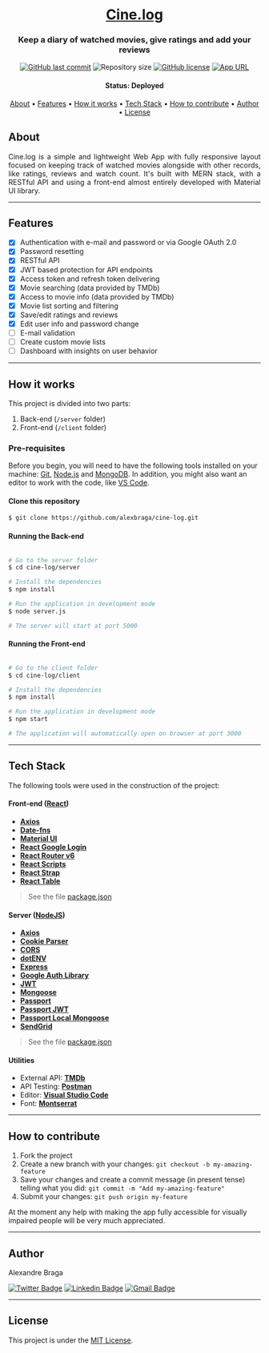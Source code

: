 <h1 align="center">
  <a href="https://cine-log.herokuapp.com">Cine.log </a>
</h1>

<h3 align="center">
    Keep a diary of watched movies, give ratings and add your reviews
</h3>

<p align="center">
  <a href="https://github.com/alexbraga/cine-log/commits/master"><img alt="GitHub last commit" src="https://img.shields.io/github/last-commit/alexbraga/cine-log"></a>
  <img alt="Repository size" src="https://img.shields.io/github/repo-size/alexbraga/cine-log">
  <a href="https://github.com/alexbraga/cine-log/blob/master/LICENSE"><img alt="GitHub license" src="https://img.shields.io/github/license/alexbraga/cine-log?label=license"></a>
  <a href="https://cine-log.herokuapp.com"><img alt="App URL" src="https://img.shields.io/badge/heroku-app-%237159c1?style=flat&logo=heroku"></a>
</p>

<h4 align="center">
	 Status: Deployed
</h4>

<p align="center">
 <a href="#about">About</a> •
 <a href="#features">Features</a> •
 <a href="#how-it-works">How it works</a> •
 <a href="#tech-stack">Tech Stack</a> •
 <a href="#how-to-contribute">How to contribute</a> •
 <a href="#author">Author</a> •
 <a href="#license">License</a>

</p>

## About

<p align="justify">Cine.log is a simple and lightweight Web App with fully responsive layout focused on keeping track of watched movies alongside with other records, like ratings, reviews and watch count. It's built with MERN stack, with a RESTful API and using a front-end almost entirely developed with Material UI library.</p>

---

## Features

- [x] Authentication with e-mail and password or via Google OAuth 2.0
- [x] Password resetting
- [x] RESTful API
- [x] JWT based protection for API endpoints
- [x] Access token and refresh token delivering
- [x] Movie searching (data provided by TMDb)
- [x] Access to movie info (data provided by TMDb)
- [x] Movie list sorting and filtering
- [x] Save/edit ratings and reviews
- [x] Edit user info and password change
- [ ] E-mail validation
- [ ] Create custom movie lists
- [ ] Dashboard with insights on user behavior

---

## How it works

This project is divided into two parts:

1. Back-end (`/server` folder)
2. Front-end (`/client` folder)

### Pre-requisites

Before you begin, you will need to have the following tools installed on your
machine: [Git](https://git-scm.com), [Node.js](https://nodejs.org/en/) and
[MongoDB](https://www.mongodb.com/try/download/community). In addition, you
might also want an editor to work with the code, like
[VS Code](https://code.visualstudio.com/).

#### Clone this repository

```bash
$ git clone https://github.com/alexbraga/cine-log.git
```

#### Running the Back-end

```bash

# Go to the server folder
$ cd cine-log/server

# Install the dependencies
$ npm install

# Run the application in development mode
$ node server.js

# The server will start at port 5000

```

#### Running the Front-end

```bash

# Go to the client folder
$ cd cine-log/client

# Install the dependencies
$ npm install

# Run the application in development mode
$ npm start

# The application will automatically open on browser at port 3000

```

---

## Tech Stack

The following tools were used in the construction of the project:

#### **Front-end** ([React](https://reactjs.org/))

- **[Axios](https://axios-http.com/)**
- **[Date-fns](https://date-fns.org/)**
- **[Material UI](https://mui.com)**
- **[React Google Login](https://www.npmjs.com/package/react-google-login)**
- **[React Router v6](https://reactrouter.com/)**
- **[React Scripts](https://www.npmjs.com/package/react-scripts)**
- **[React Strap](https://www.npmjs.com/package/reactstrap)**
- **[React Table](https://react-table.tanstack.com/)**

> See the file
> [package.json](https://github.com/alexbraga/cine-log/master/client/package.json)

#### **Server** ([NodeJS](https://nodejs.org/en/))

- **[Axios](https://axios-http.com/)**
- **[Cookie Parser](https://www.npmjs.com/package/cookie-parser)**
- **[CORS](https://expressjs.com/en/resources/middleware/cors.html)**
- **[dotENV](https://github.com/motdotla/dotenv)**
- **[Express](https://expressjs.com/)**
- **[Google Auth Library](https://www.npmjs.com/package/google-auth-library)**
- **[JWT](https://github.com/auth0/node-jsonwebtoken)**
- **[Mongoose](https://mongoosejs.com/)**
- **[Passport](https://www.passportjs.org/)**
- **[Passport JWT](https://www.passportjs.org/packages/passport-jwt/)**
- **[Passport Local Mongoose](https://www.npmjs.com/package/passport-local-mongoose)**
- **[SendGrid](https://sendgrid.com/)**

> See the file
> [package.json](https://github.com/alexbraga/cine-log/master/server/package.json)

#### **Utilities**

- External API:
  **[TMDb](https://developers.themoviedb.org/3/getting-started/introduction)**
- API Testing: **[Postman](https://postman.com)**
- Editor: **[Visual Studio Code](https://code.visualstudio.com/)**
- Font: **[Montserrat](https://fonts.google.com/specimen/Montserrat)**

---

## How to contribute

1. Fork the project
2. Create a new branch with your changes: `git checkout -b my-amazing-feature`
3. Save your changes and create a commit message (in present tense) telling what
   you did: `git commit -m "Add my-amazing-feature"`
4. Submit your changes: `git push origin my-feature`

<p>At the moment any help with making the app fully accessible for visually impaired people will be very much appreciated.</p>

---

## Author

<p>Alexandre Braga</p>

[![Twitter Badge](https://img.shields.io/badge/-@_alex_braga-1ca0f1?style=flat-square&labelColor=1ca0f1&logo=twitter&logoColor=white)](https://twitter.com/_alex_braga)
[![Linkedin Badge](https://img.shields.io/badge/-Alexandre%20Braga-blue?style=flat-square&logo=Linkedin&logoColor=white)](https://www.linkedin.com/in/alexgbraga/)
[![Gmail Badge](https://img.shields.io/badge/-contato@alexbraga.com.br-c14438?style=flat-square&logo=Gmail&logoColor=white)](mailto:contato@alexbraga.com.br)

---

## License

This project is under the [MIT License](./LICENSE).
